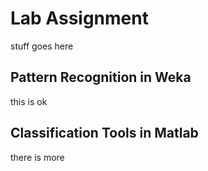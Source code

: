 # Lab Assignment 

stuff goes here

## Pattern Recognition in Weka

this is ok

## Classification Tools in Matlab

there is more

